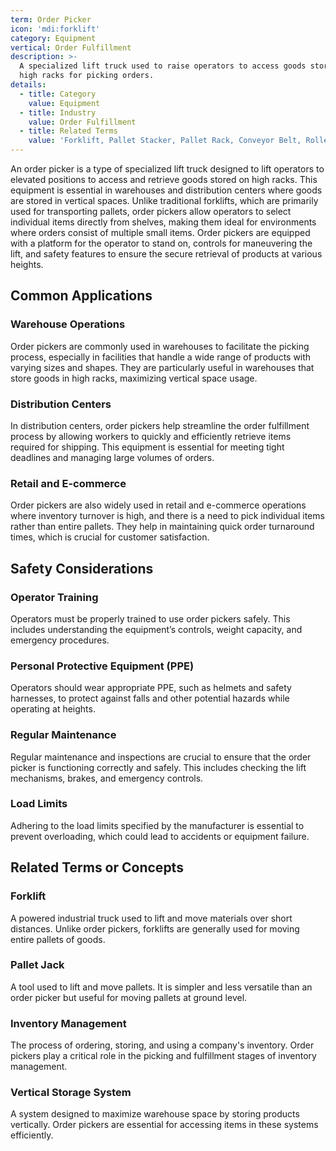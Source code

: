 ```yaml
---
term: Order Picker
icon: 'mdi:forklift'
category: Equipment
vertical: Order Fulfillment
description: >-
  A specialized lift truck used to raise operators to access goods stored on
  high racks for picking orders.
details:
  - title: Category
    value: Equipment
  - title: Industry
    value: Order Fulfillment
  - title: Related Terms
    value: 'Forklift, Pallet Stacker, Pallet Rack, Conveyor Belt, Roller Conveyor'
---
```

An order picker is a type of specialized lift truck designed to lift operators to elevated positions to access and retrieve goods stored on high racks. This equipment is essential in warehouses and distribution centers where goods are stored in vertical spaces. Unlike traditional forklifts, which are primarily used for transporting pallets, order pickers allow operators to select individual items directly from shelves, making them ideal for environments where orders consist of multiple small items. Order pickers are equipped with a platform for the operator to stand on, controls for maneuvering the lift, and safety features to ensure the secure retrieval of products at various heights.

## Common Applications

### Warehouse Operations
Order pickers are commonly used in warehouses to facilitate the picking process, especially in facilities that handle a wide range of products with varying sizes and shapes. They are particularly useful in warehouses that store goods in high racks, maximizing vertical space usage.

### Distribution Centers
In distribution centers, order pickers help streamline the order fulfillment process by allowing workers to quickly and efficiently retrieve items required for shipping. This equipment is essential for meeting tight deadlines and managing large volumes of orders.

### Retail and E-commerce
Order pickers are also widely used in retail and e-commerce operations where inventory turnover is high, and there is a need to pick individual items rather than entire pallets. They help in maintaining quick order turnaround times, which is crucial for customer satisfaction.

## Safety Considerations

### Operator Training
Operators must be properly trained to use order pickers safely. This includes understanding the equipment’s controls, weight capacity, and emergency procedures.

### Personal Protective Equipment (PPE)
Operators should wear appropriate PPE, such as helmets and safety harnesses, to protect against falls and other potential hazards while operating at heights.

### Regular Maintenance
Regular maintenance and inspections are crucial to ensure that the order picker is functioning correctly and safely. This includes checking the lift mechanisms, brakes, and emergency controls.

### Load Limits
Adhering to the load limits specified by the manufacturer is essential to prevent overloading, which could lead to accidents or equipment failure.

## Related Terms or Concepts

### Forklift
A powered industrial truck used to lift and move materials over short distances. Unlike order pickers, forklifts are generally used for moving entire pallets of goods.

### Pallet Jack
A tool used to lift and move pallets. It is simpler and less versatile than an order picker but useful for moving pallets at ground level.

### Inventory Management
The process of ordering, storing, and using a company's inventory. Order pickers play a critical role in the picking and fulfillment stages of inventory management.

### Vertical Storage System
A system designed to maximize warehouse space by storing products vertically. Order pickers are essential for accessing items in these systems efficiently.
